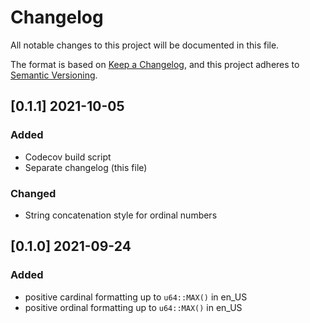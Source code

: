 # Changelog
All notable changes to this project will be documented in this file.

The format is based on [Keep a Changelog](https://keepachangelog.com/en/1.0.0/),
and this project adheres to [Semantic Versioning](https://semver.org/spec/v2.0.0.html).

## [0.1.1] 2021-10-05
### Added
 - Codecov build script
 - Separate changelog (this file)
### Changed
 - String concatenation style for ordinal numbers

## [0.1.0] 2021-09-24
### Added
- positive cardinal formatting up to `u64::MAX()` in en_US
- positive ordinal formatting up to `u64::MAX()` in en_US
